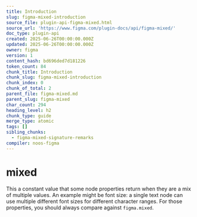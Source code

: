 ```yaml
---
title: Introduction
slug: figma-mixed-introduction
source_file: plugin-api-figma-mixed.html
source_url: 'https://www.figma.com/plugin-docs/api/figma-mixed/'
doc_type: plugin-api
created: 2025-06-26T00:00:00.000Z
updated: 2025-06-26T00:00:00.000Z
owner: figma
version: 1
content_hash: bd696ded7d181226
token_count: 84
chunk_title: Introduction
chunk_slug: figma-mixed-introduction
chunk_index: 0
chunk_of_total: 2
parent_file: figma-mixed.md
parent_slug: figma-mixed
char_count: 294
heading_level: h2
chunk_type: guide
merge_type: atomic
tags: []
sibling_chunks:
  - figma-mixed-signature-remarks
compiler: noos-figma
---
```


# mixed

This a constant value that some node properties return when they are a mix of multiple values. An example might be font size: a single text node can use multiple different font sizes for different character ranges. For those properties, you should always compare against `figma.mixed`.
